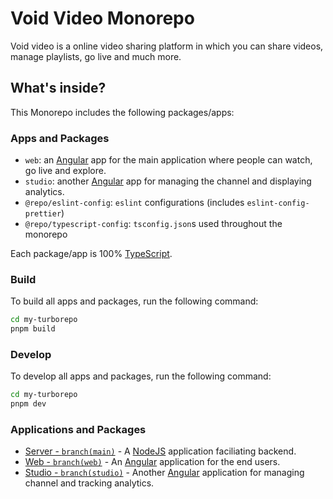 # Void Video Monorepo

Void video is a online video sharing platform in which you can share videos, manage playlists, go live and much more.

## What's inside?

This Monorepo includes the following packages/apps:

### Apps and Packages

- `web`: an [Angular](https://angular.dev/) app for the main application where people can watch, go live and explore.
- `studio`: another [Angular](https://angular.dev/) app for managing the channel and displaying analytics.
- `@repo/eslint-config`: `eslint` configurations (includes `eslint-config-prettier`)
- `@repo/typescript-config`: `tsconfig.json`s used throughout the monorepo

Each package/app is 100% [TypeScript](https://www.typescriptlang.org/).

### Build

To build all apps and packages, run the following command:

```bash
cd my-turborepo
pnpm build
```

### Develop

To develop all apps and packages, run the following command:

```bash
cd my-turborepo
pnpm dev
```

### Applications and Packages

- [Server - `branch(main)`](/apps/server/) - A [NodeJS](https://nodejs.org/en) application faciliating backend.
- [Web - `branch(web)`](/apps/web/) - An [Angular](https://angular.dev/) application for the end users.
- [Studio - `branch(studio)`](/apps/studio/) - Another [Angular](https://angular.dev/) application for managing channel and tracking analytics.
